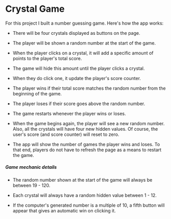 # Crystal Game

For this project I built a number guessing game.
Here's how the app works:

* There will be four crystals displayed as buttons on the page.

* The player will be shown a random number at the start of the game.

* When the player clicks on a crystal, it will add a specific amount of points to the player's total score. 

* The game will hide this amount until the player clicks a crystal.
* When they do click one, it update the player's score counter.

* The player wins if their total score matches the random number from the beginning of the game.

* The player loses if their score goes above the random number.

* The game restarts whenever the player wins or loses.

* When the game begins again, the player will see a new random number. Also, all the crystals will have four new hidden values. Of course, the user's score (and score counter) will reset to zero.

* The app will show the number of games the player wins and loses. To that end, players do not have to refresh the page as a means to restart the game.

##### Game mechanic details

* The random number shown at the start of the game will always be between 19 - 120.

* Each crystal will always have a random hidden value between 1 - 12.

* If the computer's generated number is a multiple of 10, a fifth button will appear that gives an automatic win on clicking it.
